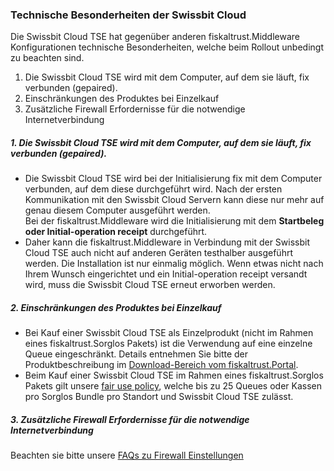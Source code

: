 ### Technische Besonderheiten der Swissbit Cloud

Die Swissbit Cloud TSE hat gegenüber anderen fiskaltrust.Middleware Konfigurationen technische Besonderheiten, welche beim Rollout unbedingt zu beachten sind.
1.	Die Swissbit Cloud TSE wird mit dem Computer, auf dem sie läuft, fix verbunden (gepaired).
2.	Einschränkungen des Produktes bei Einzelkauf
3.	Zusätzliche Firewall Erfordernisse für die notwendige Internetverbindung

##### 1. Die Swissbit Cloud TSE wird mit dem Computer, auf dem sie läuft, fix verbunden (gepaired).
* Die Swissbit Cloud TSE wird bei der Initialisierung fix mit dem Computer verbunden, auf dem diese durchgeführt wird. Nach der ersten Kommunikation mit den Swissbit Cloud Servern kann diese nur mehr auf genau diesem Computer ausgeführt werden. <br />Bei der fiskaltrust.Middleware wird die Initialisierung mit dem **Startbeleg oder Initial-operation receipt** durchgeführt.
* Daher kann die fiskaltrust.Middleware in Verbindung mit der Swissbit Cloud TSE auch nicht auf anderen Geräten testhalber ausgeführt werden. Die Installation ist nur einmalig möglich. Wenn etwas nicht nach Ihrem Wunsch eingerichtet und ein Initial-operation receipt versandt wird, muss die Swissbit Cloud TSE erneut erworben werden.

##### 2. Einschränkungen des Produktes bei Einzelkauf
* Bei Kauf einer Swissbit Cloud TSE als Einzelprodukt (nicht im Rahmen eines fiskaltrust.Sorglos Pakets) ist die Verwendung auf eine einzelne Queue eingeschränkt. Details entnehmen Sie bitte der Produktbeschreibung im [Download-Bereich vom fiskaltrust.Portal](https://portal.fiskaltrust.de/AccountProfile/Download). 
* Beim Kauf einer Swissbit Cloud TSE im Rahmen eines fiskaltrust.Sorglos Pakets gilt unsere [fair use policy](https://docs.fiskaltrust.cloud/de/docs/product-description/germany/products-and-services/fair-use-policy#fair-use-regeln), welche bis zu 25 Queues oder Kassen pro Sorglos Bundle pro Standort und Swissbit Cloud TSE zulässt.

##### 3. Zusätzliche Firewall Erfordernisse für die notwendige Internetverbindung
Beachten sie bitte unsere [FAQs zu Firewall Einstellungen](https://docs.fiskaltrust.cloud/doc/productdescription-de-doc/for-posdealers/04-after-sales/troubleshooting-firewall.html)
